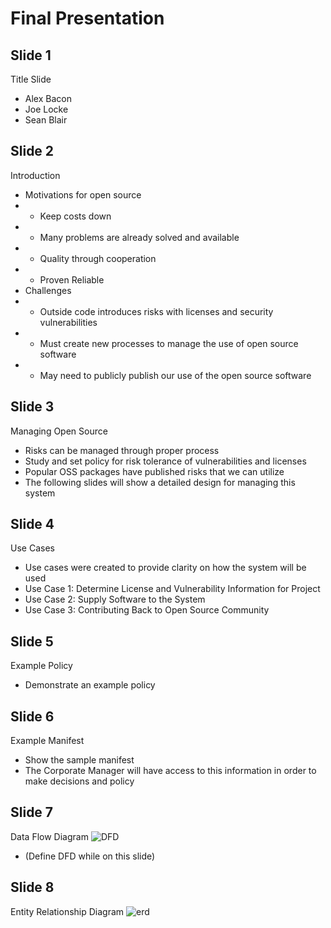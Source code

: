 # Final Presentation

## Slide 1
Title Slide
- Alex Bacon
- Joe Locke
- Sean Blair

## Slide 2
Introduction
-  Motivations for open source
- - Keep costs down
- - Many problems are already solved and available
- - Quality through cooperation
- - Proven Reliable
-  Challenges
- - Outside code introduces risks with licenses and security vulnerabilities
- - Must create new processes to manage the use of open source software
- - May need to publicly publish our use of the open source software

## Slide 3
Managing Open Source
- Risks can be managed through proper process
- Study and set policy for risk tolerance of vulnerabilities and licenses
- Popular OSS packages have published risks that we can utilize
- The following slides will show a detailed design for managing this system

## Slide 4
Use Cases
- Use cases were created to provide clarity on how the system will be used
- Use Case 1: Determine License and Vulnerability Information for Project
- Use Case 2: Supply Software to the System
- Use Case 3: Contributing Back to Open Source Community

## Slide 5
Example Policy
- Demonstrate an example policy

## Slide 6 
Example Manifest
- Show the sample manifest
- The Corporate Manager will have access to this information in order to make decisions and policy
 
## Slide 7
Data Flow Diagram
![DFD](https://cloud.githubusercontent.com/assets/14991150/11705485/1bfd70aa-9ea5-11e5-8199-84e500cd4466.jpg)
- (Define DFD while on this slide)

## Slide 8
Entity Relationship Diagram
![erd](https://cloud.githubusercontent.com/assets/14999371/11675960/ab1bb66e-9df3-11e5-921a-ef483bfa38c9.jpg)
